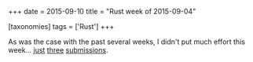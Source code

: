 +++
date = 2015-09-10
title = "Rust week of 2015-09-04"

[taxonomies]
tags = ['Rust']
+++

As was the case with the past several weeks, I didn't put much effort
this week... [just][] [three][] [submissions].

  [just]: https://github.com/rust-lang/rust/pull/28323
  [three]: https://github.com/rust-lang/rust/pull/28328
  [submissions]: https://github.com/rust-lang/rust/pull/28329
